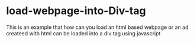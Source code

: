 # load-webpage-into-Div-tag
This is an example that how can you load an html based webpage or an ad createed with html can be loaded into a div tag using javascript 
